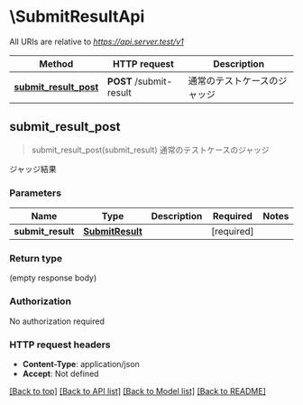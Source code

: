 # \SubmitResultApi

All URIs are relative to *https://api.server.test/v1*

Method | HTTP request | Description
------------- | ------------- | -------------
[**submit_result_post**](SubmitResultApi.md#submit_result_post) | **POST** /submit-result | 通常のテストケースのジャッジ



## submit_result_post

> submit_result_post(submit_result)
通常のテストケースのジャッジ

ジャッジ結果

### Parameters


Name | Type | Description  | Required | Notes
------------- | ------------- | ------------- | ------------- | -------------
**submit_result** | [**SubmitResult**](SubmitResult.md) |  | [required] |

### Return type

 (empty response body)

### Authorization

No authorization required

### HTTP request headers

- **Content-Type**: application/json
- **Accept**: Not defined

[[Back to top]](#) [[Back to API list]](../README.md#documentation-for-api-endpoints) [[Back to Model list]](../README.md#documentation-for-models) [[Back to README]](../README.md)

